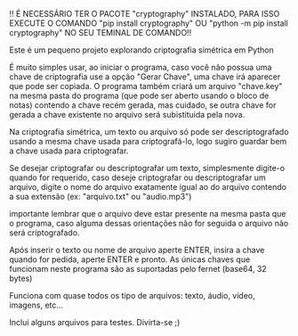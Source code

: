 !! É NECESSÁRIO TER O PACOTE "cryptography" INSTALADO, PARA ISSO EXECUTE O COMANDO "pip install cryptography" OU "python -m pip install cryptography" NO SEU TEMINAL DE COMANDO!!

Este é um pequeno projeto explorando criptografia simétrica em Python

É muito simples usar, ao iniciar o programa, caso você não possua uma chave de criptografia use a opção "Gerar Chave", uma chave irá aparecer que pode ser copiada.
O programa também criará um arquivo "chave.key" na mesma pasta do programa (que pode ser aberto usando o bloco de notas) contendo a chave recém gerada, mas cuidado, se outra chave for gerada
a chave existente no arquivo será subistituida pela nova.

Na criptografia simétrica, um texto ou arquivo só pode ser descriptografado usando a mesma chave usada para criptografá-lo, logo sugiro guardar bem a chave usada para criptografar.

Se desejar criptografar ou descriptografar um texto, simplesmente digite-o quando for requerido, caso deseje criptografar ou descriptografar um arquivo, digite o nome do arquivo exatamente igual ao do arquivo
contendo a sua extensão (ex: "arquivo.txt" ou "audio.mp3")

importante lembrar que o arquivo deve estar presente na mesma pasta que o programa, caso alguma dessas orientações não for seguida o arquivo não será criptografado.

Após inserir o texto ou nome de arquivo aperte ENTER, insira a chave quando for pedida, aperte ENTER e pronto.
As únicas chaves que funcionam neste programa são as suportadas pelo fernet (base64, 32 bytes) 

Funciona com quase todos os tipo de arquivos: texto, áudio, vídeo, imagens, etc...

Incluí alguns arquivos para testes.
Divirta-se ;)


